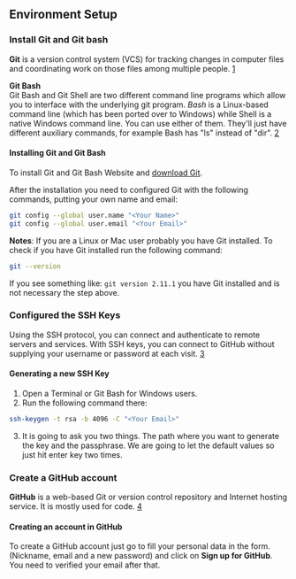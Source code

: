 ## Environment Setup

### Install Git and Git bash

**Git** is a version control system (VCS) for tracking changes in computer files and coordinating work on those files among multiple people. [1]

**Git Bash**  
Git Bash and Git Shell are two different command line programs which allow you to interface with the underlying git program. _Bash_ is a Linux-based command line (which has been ported over to Windows) while Shell is a native Windows command line. You can use either of them. They'll just have different auxiliary commands, for example Bash has "ls" instead of "dir". [2]

#### Installing Git and Git Bash

To install Git and Git Bash Website and [download Git](https://git-scm.com/downloads).

After the installation you need to configured Git with the following commands, putting your own name and email:

```bash
git config --global user.name "<Your Name>"
git config --global user.email "<Your Email>"
```

**Notes**:
If you are a Linux or Mac user probably you have Git installed. To check if you have Git installed run the following command:

```bash
git --version
```

If you see something like: `git version 2.11.1` you have Git installed and is not necessary the step above.

### Configured the SSH Keys

Using the SSH protocol, you can connect and authenticate to remote servers and services. With SSH keys, you can connect to GitHub without supplying your username or password at each visit. [3]

#### Generating a new SSH Key

1. Open a Terminal or Git Bash for Windows users.
2. Run the following command there:
```bash
ssh-keygen -t rsa -b 4096 -C "<Your Email>"
```
3. It is going to ask you two things. The path where you want to generate the key and the passphrase. We are going to let the default values so just hit enter key two times.

### Create a GitHub account

**GitHub** is a web-based Git or version control repository and Internet hosting service. It is mostly used for code. [4]

#### Creating an account in GitHub

To create a GitHub account just go to fill your personal data in the form. (Nickname, email and a new password) and click on **Sign up for GitHub**. You need to verified your email after that.

[1]: https://en.wikipedia.org/wiki/Git
[2]: https://www.quora.com/What-is-the-difference-between-Git-bash-and-Git-shell
[3]: https://help.github.com/articles/about-ssh/
[4]: https://en.wikipedia.org/wiki/GitHub
